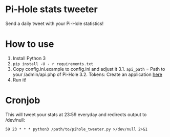 # Pi-Hole stats tweeter
Send a daily tweet with your Pi-Hole statistics!

# How to use
1. Install Python 3
2. `pip install -U - r requirements.txt`
3. Copy config.ini.example to config.ini and adjust it
  3.1. `api_path` = Path to your /admin/api.php of Pi-Hole
  3.2. Tokens: Create an application [here](https://apps.twitter.com/)
4. Run it!

# Cronjob
This will tweet your stats at 23:59 everyday and redirects output to /dev/null:

```
59 23 * * * python3 /path/to/pihole_tweeter.py >/dev/null 2>&1
```
